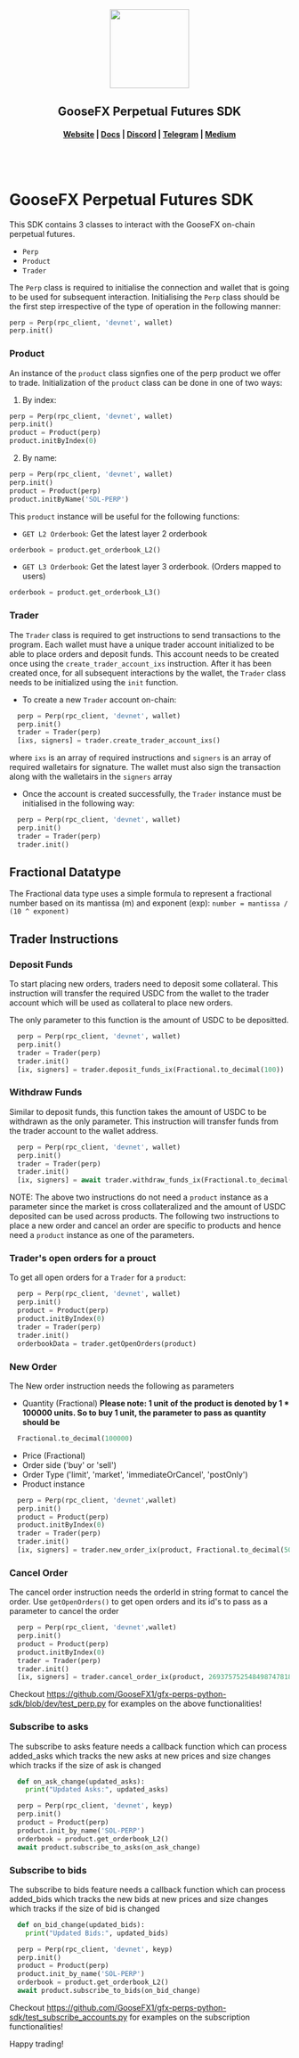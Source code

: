   <div align="center">
  <img height="142" src="https://media.goosefx.io/logos/GooseFX-light.png" />
  <h2>GooseFX Perpetual Futures SDK</h2>

  <h4>
    <a href="https://goosefx.io">Website</a>
    <span> | </span>
    <a href="https://docs.goosefx.io">Docs</a>
    <span> | </span>
    <a href="https://discord.com/channels/833693973687173121/833742620371058688">Discord</a>
    <span> | </span>
    <a href="https://www.t.me/goosefx">Telegram</a>
    <span> | </span>
    <a href="https://medium.com/goosefx">Medium</a>
  </h4>
  <br />
  <br />
</div>

# GooseFX Perpetual Futures SDK

This SDK contains 3 classes to interact with the GooseFX on-chain perpetual futures.

- `Perp`
- `Product`
- `Trader`

The `Perp` class is required to initialise the connection and wallet that is going to be used for subsequent interaction.
Initialising the `Perp` class should be the first step irrespective of the type of operation in the following manner:

```python
perp = Perp(rpc_client, 'devnet', wallet)
perp.init()
```

### Product

An instance of the `product` class signfies one of the perp product we offer to trade. Initialization of the `product` class can be done in one of two ways:

1. By index:

```python
perp = Perp(rpc_client, 'devnet', wallet)
perp.init()
product = Product(perp)
product.initByIndex(0)
```

2. By name:

```python
perp = Perp(rpc_client, 'devnet', wallet)
perp.init()
product = Product(perp)
product.initByName('SOL-PERP')
```

This `product` instance will be useful for the following functions:

- `GET L2 Orderbook`: Get the latest layer 2 orderbook

```python
orderbook = product.get_orderbook_L2()
```

- `GET L3 Orderbook`: Get the latest layer 3 orderbook. (Orders mapped to users)

```python
orderbook = product.get_orderbook_L3()
```

### Trader

The `Trader` class is required to get instructions to send transactions to the program. Each wallet must have a unique trader account initialized to be able to place orders and deposit funds. This account needs to be created once using the `create_trader_account_ixs` instruction. After it has been created once, for all subsequent interactions by the wallet, the `Trader` class needs to be initialized using the `init` function.

- To create a new `Trader` account on-chain:

```python
  perp = Perp(rpc_client, 'devnet', wallet)
  perp.init()
  trader = Trader(perp)
  [ixs, signers] = trader.create_trader_account_ixs()
```

where `ixs` is an array of required instructions and `signers` is an array of required walletairs for signature. The wallet must also sign the transaction along with the walletairs in the `signers` array

- Once the account is created successfully, the `Trader` instance must be initialised in the following way:

```python
  perp = Perp(rpc_client, 'devnet', wallet)
  perp.init()
  trader = Trader(perp)
  trader.init()
```

## Fractional Datatype

The Fractional data type uses a simple formula to represent a fractional number based on its mantissa (m) and exponent (exp):
`number = mantissa / (10 ^ exponent)`

## Trader Instructions

### Deposit Funds

To start placing new orders, traders need to deposit some collateral. This instruction will transfer the required USDC from the wallet to the trader account which will be used as collateral to place new orders.

The only parameter to this function is the amount of USDC to be depositted.

```python
  perp = Perp(rpc_client, 'devnet', wallet)
  perp.init()
  trader = Trader(perp)
  trader.init()
  [ix, signers] = trader.deposit_funds_ix(Fractional.to_decimal(100))
```

### Withdraw Funds

Similar to deposit funds, this function takes the amount of USDC to be withdrawn as the only parameter. This instruction will transfer funds from the trader account to the wallet address.

```python
  perp = Perp(rpc_client, 'devnet', wallet)
  perp.init()
  trader = Trader(perp)
  trader.init()
  [ix, signers] = await trader.withdraw_funds_ix(Fractional.to_decimal(100))
```

NOTE: The above two instructions do not need a `product` instance as a parameter since the market is cross collateralized and the amount of USDC deposited can be used across products. The following two instructions to place a new order and cancel an order are specific to products and hence need a `product` instance as one of the parameters.

### Trader's open orders for a prouct

To get all open orders for a `Trader` for a `product`:

```python
  perp = Perp(rpc_client, 'devnet', wallet)
  perp.init()
  product = Product(perp)
  product.initByIndex(0)
  trader = Trader(perp)
  trader.init()
  orderbookData = trader.getOpenOrders(product)
```

### New Order

The New order instruction needs the following as parameters

- Quantity (Fractional)
  **Please note: 1 unit of the product is denoted by 1 \* 100000 units. So to buy 1 unit, the parameter to pass as quantity should be**

```python
  Fractional.to_decimal(100000)
```

- Price (Fractional)
- Order side ('buy' or 'sell')
- Order Type ('limit', 'market', 'immediateOrCancel', 'postOnly')
- Product instance

```python
  perp = Perp(rpc_client, 'devnet',wallet)
  perp.init()
  product = Product(perp)
  product.initByIndex(0)
  trader = Trader(perp)
  trader.init()
  [ix, signers] = trader.new_order_ix(product, Fractional.to_decimal(50000), Fractional.to_decimal(35), Side.ASK, OrderType.Limit)
```

### Cancel Order

The cancel order instruction needs the orderId in string format to cancel the order. Use `getOpenOrders()` to get open orders and its id's to pass as a parameter to cancel the order

```python
  perp = Perp(rpc_client, 'devnet',wallet)
  perp.init()
  product = Product(perp)
  product.initByIndex(0)
  trader = Trader(perp)
  trader.init()
  [ix, signers] = trader.cancel_order_ix(product, 269375752548498747818049433352371) # Get this order id from t.get_open_orders()
```

Checkout https://github.com/GooseFX1/gfx-perps-python-sdk/blob/dev/test_perp.py for examples on the above functionalities!

### Subscribe to asks

The subscribe to asks feature needs a callback function which can process added_asks which tracks the new asks at new prices and size changes which tracks if the size of ask is changed

```python
  def on_ask_change(updated_asks):
    print("Updated Asks:", updated_asks)

  perp = Perp(rpc_client, 'devnet', keyp)
  perp.init()
  product = Product(perp)
  product.init_by_name('SOL-PERP')
  orderbook = product.get_orderbook_L2()
  await product.subscribe_to_asks(on_ask_change)

```

### Subscribe to bids

The subscribe to bids feature needs a callback function which can process added_bids which tracks the new bids at new prices and size changes which tracks if the size of bid is changed

```python
  def on_bid_change(updated_bids):
    print("Updated Bids:", updated_bids)

  perp = Perp(rpc_client, 'devnet', keyp)
  perp.init()
  product = Product(perp)
  product.init_by_name('SOL-PERP')
  orderbook = product.get_orderbook_L2()
  await product.subscribe_to_bids(on_bid_change)

```

Checkout https://github.com/GooseFX1/gfx-perps-python-sdk/test_subscribe_accounts.py for examples on the subscription functionalities!

Happy trading!
